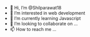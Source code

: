 - 👋 Hi, I’m @Shilparawat18
- 👀 I’m interested in web development 
- 🌱 I’m currently learning Javascript 
- 💞️ I’m looking to collaborate on ...
- 📫 How to reach me ...

<!---
Shilparawat18/Shilparawat18 is a ✨ special ✨ repository because its `README.md` (this file) appears on your GitHub profile.
You can click the Preview link to take a look at your changes.
--->
